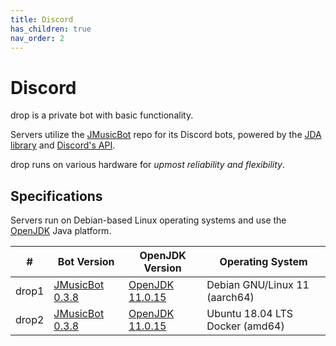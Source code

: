 ```yaml
---
title: Discord
has_children: true
nav_order: 2
---
```


# Discord

drop is a private bot with basic functionality.

Servers utilize the [JMusicBot](https://github.com/jagrosh/MusicBot) repo for its Discord bots, powered by the [JDA library](https://github.com/DV8FromTheWorld/JDA) and [Discord's API](https://github.com/discord). 

drop runs on various hardware for *upmost reliability and flexibility*.

## Specifications
Servers run on Debian-based Linux operating systems and use the [OpenJDK](https://openjdk.org/) Java platform.

| #     | Bot Version                                                               | OpenJDK Version                                         | Operating System                |
| ----- | ------------------------------------------------------------------------- | ------------------------------------------------------- | ------------------------------- |
| drop1 | [JMusicBot 0.3.8](https://github.com/jagrosh/MusicBot/releases/tag/0.3.8) | [OpenJDK 11.0.15](https://openjdk.org/projects/jdk/11/) | Debian GNU/Linux 11 (aarch64)   |
| drop2 | [JMusicBot 0.3.8](https://github.com/jagrosh/MusicBot/releases/tag/0.3.8) | [OpenJDK 11.0.15](https://openjdk.org/projects/jdk/11/) | Ubuntu 18.04 LTS Docker (amd64) |
